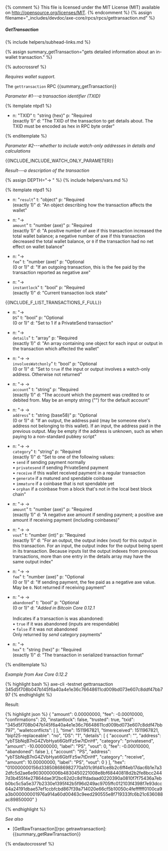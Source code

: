{% comment %}
This file is licensed under the MIT License (MIT) available on
http://opensource.org/licenses/MIT.
{% endcomment %}
{% assign filename="_includes/devdoc/axe-core/rpcs/rpcs/gettransaction.md" %}

##### GetTransaction
{% include helpers/subhead-links.md %}

{% assign summary_getTransaction="gets detailed information about an in-wallet transaction." %}

<!-- __ -->

{% autocrossref %}

*Requires wallet support.*

The `gettransaction` RPC {{summary_getTransaction}}

*Parameter #1---a transaction identifier (TXID)*

{% itemplate ntpd1 %}
- n: "TXID"
  t: "string (hex)"
  p: "Required<br>(exactly 1)"
  d: "The TXID of the transaction to get details about.  The TXID must be encoded as hex in RPC byte order"

{% enditemplate %}

*Parameter #2---whether to include watch-only addresses in details and calculations*

{{INCLUDE_INCLUDE_WATCH_ONLY_PARAMETER}}

*Result---a description of the transaction*

{% assign DEPTH="→ " %}
{% include helpers/vars.md %}

{% itemplate ntpd1 %}
- n: "`result`"
  t: "object"
  p: "Required<br>(exactly 1)"
  d: "An object describing how the transaction affects the wallet"

- n: "→<br>`amount`"
  t: "number (axe)"
  p: "Required<br>(exactly 1)"
  d: "A positive number of axe if this transaction increased the total wallet balance; a negative number of axe if this transaction decreased the total wallet balance, or `0` if the transaction had no net effect on wallet balance"

- n: "→<br>`fee`"
  t: "number (axe)"
  p: "Optional<br>(0 or 1)"
  d: "If an outgoing transaction, this is the fee paid by the transaction reported as negative axe"

- n: "→<br>`instantlock`"
  t: "bool"
  p: "Required<br>(exactly 1)"
  d: "Current transaction lock state"

{{INCLUDE_F_LIST_TRANSACTIONS_F_FULL}}

- n: "→<br>`DS`"
  t: "bool"
  p: "Optional<br>(0 or 1)"
  d: "Set to 1 if a PrivateSend transaction"

- n: "→<br>`details`"
  t: "array"
  p: "Required<br>(exactly 1)"
  d: "An array containing one object for each input or output in the transaction which affected the wallet"

- n: "→ → <br>`involvesWatchonly`"
  t: "bool"
  p: "Optional<br>(0 or 1)"
  d: "Set to `true` if the input or output involves a watch-only address.  Otherwise not returned"

- n: "→ →<br>`account`"
  t: "string"
  p: "Required<br>(exactly 1)"
  d: "The account which the payment was credited to or debited from.  May be an empty string (\"\") for the default account"

- n: "→ →<br>`address`"
  t: "string (base58)"
  p: "Optional<br>(0 or 1)"
  d: "If an output, the address paid (may be someone else's address not belonging to this wallet).  If an input, the address paid in the previous output.  May be empty if the address is unknown, such as when paying to a non-standard pubkey script"

- n: "→ →<br>`category`"
  t: "string"
  p: "Required<br>(exactly 1)"
  d: "Set to one of the following values:<br>• `send` if sending payment normally<br>• `privatesend` if sending PrivateSend payment<br>• `receive` if this wallet received payment in a regular transaction<br>• `generate` if a matured and spendable coinbase<br>• `immature` if a coinbase that is not spendable yet<br>• `orphan` if a coinbase from a block that's not in the local best block chain"

- n: "→ →<br>`amount`"
  t: "number (axe)"
  p: "Required<br>(exactly 1)"
  d: "A negative axe amount if sending payment; a positive axe amount if receiving payment (including coinbases)"

- n: "→ →<br>`vout`"
  t: "number (int)"
  p: "Required<br>(exactly 1)"
  d: "For an output, the output index (vout) for this output in this transaction.  For an input, the output index for the output being spent in its transaction.  Because inputs list the output indexes from previous transactions, more than one entry in the details array may have the same output index"

- n: "→ →<br>`fee`"
  t: "number (axe)"
  p: "Optional<br>(0 or 1)"
  d: "If sending payment, the fee paid as a negative axe value.  May be `0`.  Not returned if receiving payment"

- n: "→ →<br>`abandoned`"
  t: "bool"
  p: "Optional<br>(0 or 1)"
  d: "*Added in Bitcoin Core 0.12.1*<br><br>Indicates if a transaction is was abandoned:<br>• `true` if it was abandoned (inputs are respendable)<br>• `false`  if it was not abandoned<br>Only returned by *send* category payments"

- n: "→<br>`hex`"
  t: "string (hex)"
  p: "Required<br>(exactly 1)"
  d: "The transaction in serialized transaction format"

{% enditemplate %}

*Example from Axe Core 0.12.2*

{% highlight bash %}
axe-cli -testnet gettransaction \
  345d5f708b047b145f6a40a4e1e36c76648611cd009bd073e607c8ddf47bb797
{% endhighlight %}

Result:

{% highlight json %}
{
  "amount": 0.00000000,
  "fee": -0.00010000,
  "confirmations": 20,
  "instantlock": false,
  "trusted": true,
  "txid": "345d5f708b047b145f6a40a4e1e36c76648611cd009bd073e607c8ddf47bb797",
  "walletconflicts": [
  ],
  "time": 1511967821,
  "timereceived": 1511967821,
  "bip125-replaceable": "no",
  "DS": "1",
  "details": [
    {
      "account": "",
      "address": "ybTSbNqB7nG4ZVbHyati6GbfFz5w7tDnHf",
      "category": "privatesend",
      "amount": -10.00000000,
      "label": "PS",
      "vout": 0,
      "fee": -0.00010000,
      "abandoned": false
    },
    {
      "account": "PS",
      "address": "ybTSbNqB7nG4ZVbHyati6GbfFz5w7tDnHf",
      "category": "receive",
      "amount": 10.00000000,
      "label": "PS",
      "vout": 0
    }
  ],
  "hex": "010000000156d338508686982770a101c9fd41ce8b2c6ff4eb17dac6b1e7a32dfc5d2ae6e9030000006b4830450221008e8bf68440818d2b2fe8bcc2447d3b455f4e27864dae3f2bc62d2c8d1fdadaad0220390a0810f7f75436a7ebb0bc5c5a5e377b2330e1395f42b5f96d249ac9705ffc012103f4398f7e93dcc64a24191dbae57ef1ccbfcbd867f39a714020e66cf5b10050c4feffffff0100ca9a3b000000001976a914a60d00463c9eed290555e8f719333fc6b21c636088ac89850000"
}

{% endhighlight %}

*See also*

* [GetRawTransaction][rpc getrawtransaction]: {{summary_getRawTransaction}}

{% endautocrossref %}
